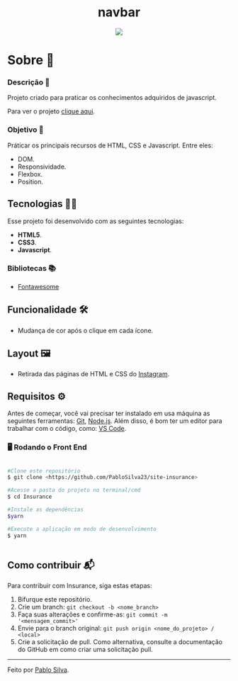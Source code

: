 <h1 align="center">navbar</h1>
 
<div align="center"><img src="https://user-images.githubusercontent.com/87915108/150841379-1ce35713-5bfe-4b05-bbb0-520f86cf67fd.gif"></img></div>

<h1 id="sobre">Sobre 📖</h1>

### Descrição 📄

Projeto criado para praticar os conhecimentos adquiridos de javascript.

Para ver o projeto [clique aqui](https://pablosilva23.github.io/navbar/).

### Objetivo 🎯

Práticar os principais recursos de HTML, CSS e Javascript. Entre eles:

- DOM.
- Responsividade.
- Flexbox.
- Position.

<h2 id="tecnologias">Tecnologias 👨‍💻</h2>

Esse projeto foi desenvolvido com as seguintes tecnologias:

* **HTML5**.
* **CSS3**.
* **Javascript**.

### Bibliotecas 📚

* [Fontawesome](https://fontawesome.com/v5/search)

<h2 id="funcionalidades">Funcionalidade 🛠️</h2>

- Mudança de cor após o clique em cada ícone.

## Layout 🖼️

- Retirada das páginas de HTML e CSS do [Instagram](https://www.instagram.com/).

## Requisitos ⚙️

Antes de começar, você vai precisar ter instalado em usa máquina as seguintes ferramentas: [Git](https://git-scm.com/), [Node.js](https://nodejs.org/en/). Além disso, é bom ter um editor para trabalhar com o código, como: [VS Code](https://code.visualstudio.com/).

### 🖥️ Rodando o Front End

```bash

#Clone este repositório
$ git clone <https://github.com/PabloSilva23/site-insurance>

#Acesse a pasta do projeto no terminal/cmd
$ cd Insurance

#Instale as dependências
$yarn

#Execute a aplicação em modo de desenvolvimento
$ yarn
 
```

## Como contribuir 📬

Para contribuir com Insurance, siga estas etapas:

1. Bifurque este repositório.
1. Crie um branch: `git checkout -b <nome_branch>`
1. Faça suas alterações e confirme-as: `git commit -m '<mensagem_commit>'`
1. Envie para o branch original: `git push origin <nome_do_projeto> / <local>`
1. Crie a solicitação de pull. Como alternativa, consulte a documentação do GitHub em como criar uma solicitação pull.

---
Feito por [Pablo Silva](https://github.com/PabloSilva23).
